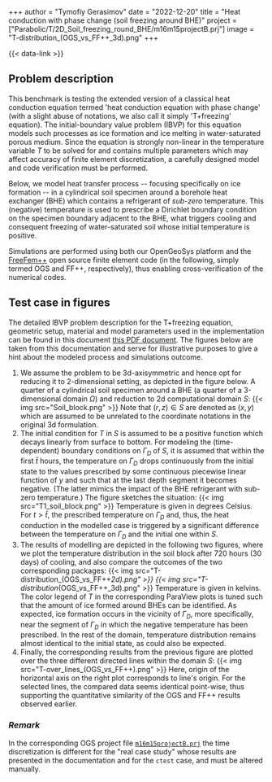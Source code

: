 +++
author = "Tymofiy Gerasimov"
date = "2022-12-20"
title = "Heat conduction with phase change (soil freezing around BHE)"
project = ["Parabolic/T/2D_Soil_freezing_round_BHE/m16m15projectB.prj"]
image = "T-distribution_(OGS_vs_FF++_3d).png"
+++

{{< data-link >}}

## Problem description

This benchmark is testing the extended version of a classical heat conduction equation termed 'heat conduction equation with phase change' (with a slight abuse of notations, we also call it simply 'T+freezing' equation). The initial-boundary value problem (IBVP) for this equation models such processes as ice formation and ice melting in water-saturated porous medium. Since the equation is strongly non-linear in the temperature variable $T$ to be solved for and contains multiple parameters which may affect accuracy of finite element discretization, a carefully designed model and code verification must be performed.

Below, we model heat transfer process -- focusing specifically on ice formation -- in a cylindrical soil specimen around a borehole heat exchanger (BHE) which contains a refrigerant of *sub-zero* temperature. This (negative) temperature is used to prescribe a Dirichlet boundary condition on the specimen boundary adjacent to the BHE, what triggers cooling and consequent freezing of water-saturated soil whose initial temperature is positive.

Simulations are performed using both our OpenGeoSys platform and the [FreeFem++](https://freefem.org) open source finite element code (in the following, simply termed OGS and FF++, respectively), thus enabling cross-verification of the numerical codes.

## Test case in figures

The detailed IBVP problem description for the T+freezing equation, geometric setup, material and model parameters used in the implementation can be found in this document [this PDF document](Heat_conduction_phase_change_(soil_freezing_around_BHE).pdf). The figures below are taken from this documentation and serve for illustrative purposes to give a hint about the modeled process and simulations outcome.

1. We assume the problem to be 3d-axisymmetric and hence opt for reducing it to 2-dimensional setting, as depicted in the figure below. A quarter of a cylindrical soil specimen around a BHE (a quarter of a 3-dimensional domain $\Omega$) and reduction to 2d computational domain $S$:
{{< img src="Soil_block.png" >}}
Note that $(r,z)\in S$ are denoted as $(x,y)$ which are assumed to be unrelated to the coordinate notations in the original 3d formulation.
2. The initial condition for $T$ in $S$ is assumed to be a positive function which decays linearly from surface to bottom. For modeling the (time-dependent) boundary conditions on $\Gamma_D$ of $S$, it is assumed that within the first $\widehat{t}$ hours, the temperature on $\Gamma_D$ drops continuously from the initial state to the values prescribed by some continuous piecewise linear function of $y$ and such that at the last depth segment it becomes negative. (The latter mimics the impact of the BHE refrigerant with sub-zero temperature.) The figure sketches the situation:
{{< img src="T1_soil_block.png" >}}
Temperature is given in degrees Celsius. For $t>\widehat{t}$, the prescribed temperature on $\Gamma_D$ and, thus, the heat conduction in the modelled case is triggered by a significant difference between the temperature on $\Gamma_D$ and the initial one within $S$.
3. The results of modelling are depicted in the following two figures, where we plot the temperature distribution in the soil block after 720 hours (30 days) of cooling, and also compare the outcomes of the two corresponding packages:
{{< img src="T-distribution_(OGS_vs_FF++_2d).png" >}}
{{< img src="T-distribution_(OGS_vs_FF++_3d).png" >}}
Temperature is given in kelvins. The color legend of $T$ in the corresponding ParaView plots is tuned such that the amount of ice formed around BHEs can be identified. As expected, ice formation occurs in the vicinity of $\Gamma_D$, more specifically, near the segment of $\Gamma_D$ in which the negative temperature has been prescribed. In the rest of the domain, temperature distribution remains almost identical to the initial state, as could also be expected.
4. Finally, the corresponding results from the previous figure are plotted over the three different directed lines within the domain $S$:
{{< img src="T-over_lines_(OGS_vs_FF++).png" >}}
Here, origin of the horizontal axis on the right plot corresponds to line's origin. For the selected lines, the compared data seems identical point-wise, thus supporting the quantitative similarity of the OGS and FF++ results observed earlier.

### *Remark*

In the corresponding OGS project file [`m16m15projectB.prj`](https://gitlab.opengeosys.org/ogs/ogs/-/blob/master/Tests/Data/Parabolic/T/2D_Soil_freezing_round_BHE/m16m15projectB.prj) the time discretization is different for the "real case study" whose results are presented in the documentation and for the `ctest` case, and must be altered manually.
